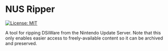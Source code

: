 # NUS Ripper
[![License: MIT](https://img.shields.io/badge/license-MIT-blue.svg)](https://choosealicense.com/licenses/mit/)

A tool for ripping DSiWare from the Nintendo Update Server. Note that this only enables easier access to freely-available content so it can be archived and preserved.
